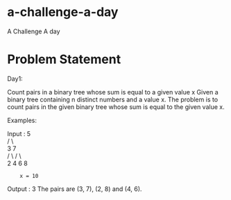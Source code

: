 # a-challenge-a-day
A Challenge A day


# Problem Statement

Day1:

Count pairs in a binary tree whose sum is equal to a given value x
Given a binary tree containing n distinct numbers and a value x. The problem is to count pairs in the given binary tree whose sum is equal to the given value x.

Examples:

Input :
        5      
       / \      
      3   7      
     / \ / \  
    2  4 6  8   

        x = 10

Output : 3
The pairs are (3, 7), (2, 8) and (4, 6).
